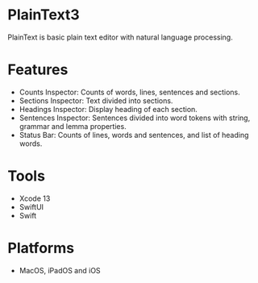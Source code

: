 # PlainText3

PlainText is basic plain text editor with natural language processing. 

# Features

- Counts Inspector: Counts of words, lines, sentences and sections. 
- Sections Inspector: Text divided into sections. 
- Headings Inspector: Display heading of each section.  
- Sentences Inspector: Sentences divided into word tokens with string, grammar and lemma properties. 
- Status Bar: Counts of lines, words and sentences, and list of heading words. 

# Tools

- Xcode 13
- SwiftUI
- Swift

# Platforms

- MacOS, iPadOS and iOS
